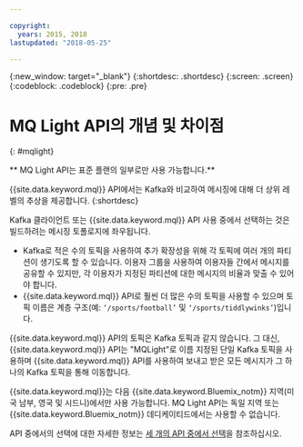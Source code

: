 ```yaml
---

copyright:
  years: 2015, 2018
lastupdated: "2018-05-25"

---
```


{:new_window: target="_blank"}
{:shortdesc: .shortdesc}
{:screen: .screen}
{:codeblock: .codeblock}
{:pre: .pre}

# MQ Light API의 개념 및 차이점
{: #mqlight}

** MQ Light API는 표준 플랜의 일부로만 사용 가능합니다.**
<br/>

{{site.data.keyword.mql}} API에서는 Kafka와 비교하여 메시징에 대해 더 상위 레벨의 추상을 제공합니다.
{:shortdesc}

Kafka 클라이언트 또는 {{site.data.keyword.mql}} API 사용 중에서 선택하는 것은
빌드하려는 메시징 토폴로지에 좌우됩니다.

* Kafka로 적은 수의 토픽을 사용하여 추가 확장성을 위해 각 토픽에 여러 개의 파티션이 생기도록 할 수 있습니다. 이용자 그룹을 사용하여 이용자들 간에서 메시지를 공유할 수 있지만, 각 이용자가 지정된 파티션에 대한 메시지의 비율과 맞출 수 있어야 합니다.
* {{site.data.keyword.mql}} API로 훨씬 더 많은 수의 토픽을 사용할 수 있으며 토픽 이름은 계층 구조(예: <code>‘/sports/football’</code> 및 <code>‘/sports/tiddlywinks’</code>)입니다. 

{{site.data.keyword.mql}} API의 토픽은 Kafka 토픽과 같지 않습니다. 그 대신, {{site.data.keyword.mql}} API는
"MQLight"로 이름 지정된 단일 Kafka 토픽을 사용하며 {{site.data.keyword.mql}} API를 사용하여 보내고 받은 모든 메시지가 그 하나의 Kafka 토픽을 통해 이동합니다.

{{site.data.keyword.mql}}는 다음 {{site.data.keyword.Bluemix_notm}} 지역(미국 남부, 영국 및 시드니)에서만 사용 가능합니다. MQ Light API는 독일 지역 또는 {{site.data.keyword.Bluemix_notm}} 데디케이티드에서는 사용할 수 없습니다.

<!-- begin STAGING ONLY -->
API 중에서의 선택에 대한 자세한 정보는 [세 개의 API 중에서 선택](/docs/services/EventStreams/eventstreams087.html)을 참조하십시오.
<!-- end STAGING ONLY -->

